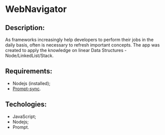 # WebNavigator
## Description:
As frameworks increasingly help developers to perform their jobs in the daily basis, often is necessary to refresh important concepts. The app was created to apply the knowledge on linear Data Structures - Node/LinkedList/Stack.

## Requirements:
- Nodejs (installed);
- [Prompt-sync](https://www.npmjs.com/package/prompt-sync).

## Techologies:
- JavaScript;
- Nodejs;
- Prompt.

